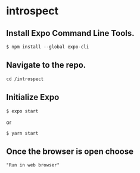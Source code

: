 # introspect

## Install Expo Command Line Tools. 
```
$ npm install --global expo-cli
```

## Navigate to the repo. 
```
cd /introspect
```
## Initialize Expo
```
$ expo start
```
or 
```
$ yarn start 
```

## Once the browser is open choose 
```
"Run in web browser"
```
